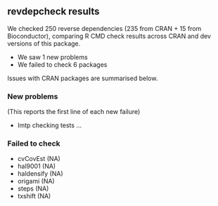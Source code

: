 ## revdepcheck results

We checked 250 reverse dependencies (235 from CRAN + 15 from Bioconductor), comparing R CMD check results across CRAN and dev versions of this package.

 * We saw 1 new problems
 * We failed to check 6 packages

Issues with CRAN packages are summarised below.

### New problems
(This reports the first line of each new failure)

* lmtp
  checking tests ...

### Failed to check

* cvCovEst   (NA)
* hal9001    (NA)
* haldensify (NA)
* origami    (NA)
* steps      (NA)
* txshift    (NA)
